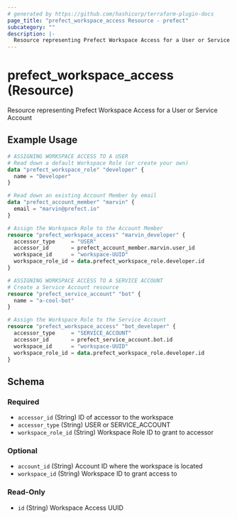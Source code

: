 ```yaml
---
# generated by https://github.com/hashicorp/terraform-plugin-docs
page_title: "prefect_workspace_access Resource - prefect"
subcategory: ""
description: |-
  Resource representing Prefect Workspace Access for a User or Service Account
---
```


# prefect_workspace_access (Resource)

Resource representing Prefect Workspace Access for a User or Service Account

## Example Usage

```terraform
# ASSIGNING WORKSPACE ACCESS TO A USER
# Read down a default Workspace Role (or create your own)
data "prefect_workspace_role" "developer" {
  name = "Developer"
}

# Read down an existing Account Member by email
data "prefect_account_member" "marvin" {
  email = "marvin@prefect.io"
}

# Assign the Workspace Role to the Account Member
resource "prefect_workspace_access" "marvin_developer" {
  accessor_type     = "USER"
  accessor_id       = prefect_account_member.marvin.user_id
  workspace_id      = "workspace-UUID"
  workspace_role_id = data.prefect_workspace_role.developer.id
}

# ASSIGNING WORKSPACE ACCESS TO A SERVICE ACCOUNT
# Create a Service Account resource
resource "prefect_service_account" "bot" {
  name = "a-cool-bot"
}

# Assign the Workspace Role to the Service Account
resource "prefect_workspace_access" "bot_developer" {
  accessor_type     = "SERVICE_ACCOUNT"
  accessor_id       = prefect_service_account.bot.id
  workspace_id      = "workspace-UUID"
  workspace_role_id = data.prefect_workspace_role.developer.id
}
```

<!-- schema generated by tfplugindocs -->
## Schema

### Required

- `accessor_id` (String) ID of accessor to the workspace
- `accessor_type` (String) USER or SERVICE_ACCOUNT
- `workspace_role_id` (String) Workspace Role ID to grant to accessor

### Optional

- `account_id` (String) Account ID where the workspace is located
- `workspace_id` (String) Workspace ID to grant access to

### Read-Only

- `id` (String) Workspace Access UUID
